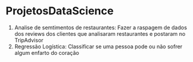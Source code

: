 # ProjetosDataScience

1. Analise de semtimentos de restaurantes: Fazer a raspagem de dados dos reviews dos clientes que analisaram restaurantes e postaram no TripAdvisor
2. Regressão Logística: Classificar se uma pessoa pode ou não sofrer algum enfarto do coração
